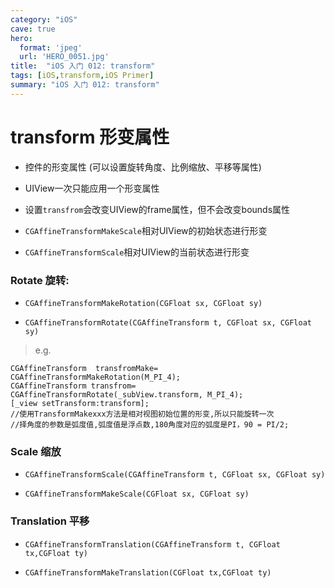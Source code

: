 ```yaml
---
category: "iOS"
cave: true
hero:
  format: 'jpeg'
  url: 'HERO_0051.jpg'
title:  "iOS 入门 012: transform"
tags: [iOS,transform,iOS Primer]
summary: "iOS 入门 012: transform"
---
```

# transform 形变属性

* 控件的形变属性 (可以设置旋转角度、比例缩放、平移等属性) 

* UIView一次只能应用一个形变属性

* 设置`transfrom`会改变UIView的frame属性，但不会改变bounds属性

* `CGAffineTransformMakeScale`相对UIView的初始状态进行形变

* `CGAffineTransformScale`相对UIView的当前状态进行形变

### Rotate 旋转:

* `CGAffineTransformMakeRotation(CGFloat sx, CGFloat sy)`

* `CGAffineTransformRotate(CGAffineTransform t, CGFloat sx, CGFloat sy)`

> e.g.

```objc
CGAffineTransform  transfromMake= CGAffineTransformMakeRotation(M_PI_4);
CGAffineTransform transfrom= CGAffineTransformRotate(_subView.transform, M_PI_4);
[_view setTransform:transform];
//使用TransformMakexxx方法是相对视图初始位置的形变,所以只能旋转一次
//择角度的参数是弧度值,弧度值是浮点数,180角度对应的弧度是PI，90 = PI/2;
```

### Scale 缩放

* `CGAffineTransformScale(CGAffineTransform t, CGFloat sx, CGFloat sy)`

* `CGAffineTransformMakeScale(CGFloat sx, CGFloat sy)`

### Translation 平移

* `CGAffineTransformTranslation(CGAffineTransform t, CGFloat tx,CGFloat ty)`

* `CGAffineTransformMakeTranslation(CGFloat tx,CGFloat ty)`



